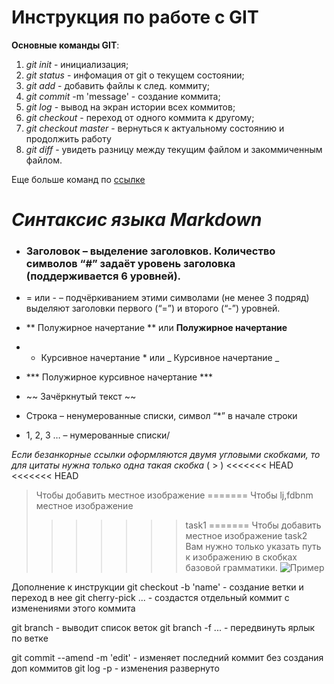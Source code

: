 # Инструкция по работе с GIT

**Основные команды GIT**:

1. _git init_ - инициализация;
2. _git status_ - инфомация от git о текущем состоянии;
3. _git add_ - добавить файлы к след. коммиту;
4. _git commit_ -m 'message' - создание коммита;
5. _git log_ - вывод на экран истории всех коммитов;
6. _git checkout_ - переход от одного коммита к другому;
7. _git checkout master_ - вернуться к актуальному состоянию и продолжить работу 
8. _git diff_ - увидеть разницу между текущим файлом и закоммиченным файлом.

Еще больше команд по [ссылке](https://habr.com/ru/company/ruvds/blog/599929/)

 # ***Синтаксис языка Markdown***

 - ### Заголовок – выделение заголовков. Количество символов “#” задаёт уровень заголовка  (поддерживается 6 уровней).
- = или - – подчёркиванием этими символами (не менее 3 подряд) выделяют заголовки  первого (“=”) и второго (“-”) уровней.

- ** Полужирное начертание ** или __Полужирное начертание__

- * Курсивное начертание * или _ Курсивное начертание _

- *** Полужирное курсивное начертание ***

- ~~ Зачёркнутый текст ~~

* Строка – ненумерованные списки, символ “*” в начале строки

- 1, 2, 3 … – нумерованные списки/

*Если безанкорные ссылки оформляются двумя угловыми скобками, то для цитаты нужна только одна такая скобка* ( > )
<<<<<<< HEAD
<<<<<<< HEAD
>Чтобы добавить местное изображение
=======
>Чтобы lj,fdbnm местное изображение
>>>>>>> task1
=======
>Чтобы добавить местное изображение
>>>>>>> task2
Вам нужно только указать путь к изображению в скобках базовой грамматики.
![Пример](https://texterra.ru/upload/img/14-01-2020/2/10.png) 


Дополнение к инструкции 
git checkout -b 'name' - создание ветки и переход в нее
git cherry-pick ... - создастся отдельный коммит с изменениями этого коммита

git branch - выводит список веток 
git branch -f ... - передвинуть ярлык по ветке

git commit --amend -m 'edit' - изменяет последний коммит без создания доп коммитов
git log -p - изменения развернуто
